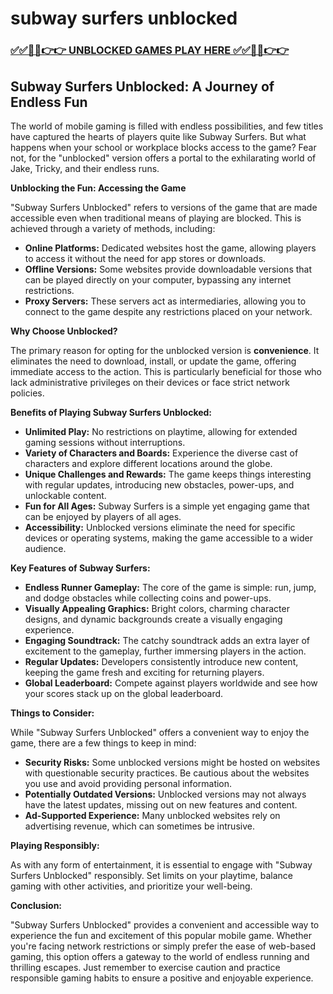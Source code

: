 # subway surfers unblocked

### [✅✅🔴🔴👉👉 UNBLOCKED GAMES PLAY HERE ✅✅🔴🔴👉👉](https://topstoryindia.com)

## Subway Surfers Unblocked: A Journey of Endless Fun

The world of mobile gaming is filled with endless possibilities, and few titles have captured the hearts of players quite like Subway Surfers. But what happens when your school or workplace blocks access to the game? Fear not, for the "unblocked" version offers a portal to the exhilarating world of Jake, Tricky, and their endless runs.

**Unblocking the Fun: Accessing the Game**

"Subway Surfers Unblocked" refers to versions of the game that are made accessible even when traditional means of playing are blocked. This is achieved through a variety of methods, including:

* **Online Platforms:** Dedicated websites host the game, allowing players to access it without the need for app stores or downloads.
* **Offline Versions:** Some websites provide downloadable versions that can be played directly on your computer, bypassing any internet restrictions.
* **Proxy Servers:** These servers act as intermediaries, allowing you to connect to the game despite any restrictions placed on your network.

**Why Choose Unblocked?**

The primary reason for opting for the unblocked version is **convenience**. It eliminates the need to download, install, or update the game, offering immediate access to the action. This is particularly beneficial for those who lack administrative privileges on their devices or face strict network policies.

**Benefits of Playing Subway Surfers Unblocked:**

* **Unlimited Play:** No restrictions on playtime, allowing for extended gaming sessions without interruptions.
* **Variety of Characters and Boards:** Experience the diverse cast of characters and explore different locations around the globe.
* **Unique Challenges and Rewards:** The game keeps things interesting with regular updates, introducing new obstacles, power-ups, and unlockable content.
* **Fun for All Ages:** Subway Surfers is a simple yet engaging game that can be enjoyed by players of all ages.
* **Accessibility:** Unblocked versions eliminate the need for specific devices or operating systems, making the game accessible to a wider audience.

**Key Features of Subway Surfers:**

* **Endless Runner Gameplay:** The core of the game is simple: run, jump, and dodge obstacles while collecting coins and power-ups.
* **Visually Appealing Graphics:** Bright colors, charming character designs, and dynamic backgrounds create a visually engaging experience.
* **Engaging Soundtrack:** The catchy soundtrack adds an extra layer of excitement to the gameplay, further immersing players in the action.
* **Regular Updates:** Developers consistently introduce new content, keeping the game fresh and exciting for returning players.
* **Global Leaderboard:** Compete against players worldwide and see how your scores stack up on the global leaderboard.

**Things to Consider:**

While "Subway Surfers Unblocked" offers a convenient way to enjoy the game, there are a few things to keep in mind:

* **Security Risks:** Some unblocked versions might be hosted on websites with questionable security practices. Be cautious about the websites you use and avoid providing personal information.
* **Potentially Outdated Versions:**  Unblocked versions may not always have the latest updates, missing out on new features and content.
* **Ad-Supported Experience:** Many unblocked websites rely on advertising revenue, which can sometimes be intrusive.

**Playing Responsibly:**

As with any form of entertainment, it is essential to engage with "Subway Surfers Unblocked" responsibly. Set limits on your playtime, balance gaming with other activities, and prioritize your well-being.

**Conclusion:**

"Subway Surfers Unblocked" provides a convenient and accessible way to experience the fun and excitement of this popular mobile game. Whether you're facing network restrictions or simply prefer the ease of web-based gaming, this option offers a gateway to the world of endless running and thrilling escapes. Just remember to exercise caution and practice responsible gaming habits to ensure a positive and enjoyable experience.

